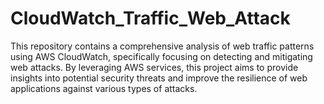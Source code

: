 # CloudWatch_Traffic_Web_Attack
This repository contains a comprehensive analysis of web traffic patterns using AWS CloudWatch, specifically focusing on detecting and mitigating web attacks. By leveraging AWS services, this project aims to provide insights into potential security threats and improve the resilience of web applications against various types of attacks.
